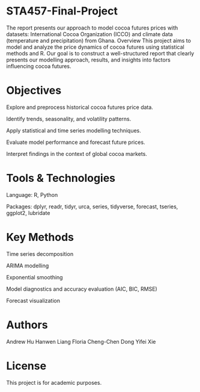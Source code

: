 # STA457-Final-Project
The report presents our approach to model cocoa futures prices with datasets: International Cocoa Organization (ICCO) and climate data (temperature and precipitation) from Ghana.
Overview
This project aims to model and analyze the price dynamics of cocoa futures using statistical methods and R. Our goal is to construct a well-structured report that clearly presents our modelling approach, results, and insights into factors influencing cocoa futures.

# Objectives
Explore and preprocess historical cocoa futures price data.

Identify trends, seasonality, and volatility patterns.

Apply statistical and time series modelling techniques.

Evaluate model performance and forecast future prices.

Interpret findings in the context of global cocoa markets.

# Tools & Technologies
Language: R, Python

Packages: dplyr, readr, tidyr, urca, series, tidyverse, forecast, tseries, ggplot2, lubridate

# Key Methods
Time series decomposition

ARIMA modelling

Exponential smoothing

Model diagnostics and accuracy evaluation (AIC, BIC, RMSE)

Forecast visualization

# Authors
Andrew Hu
Hanwen Liang
Floria Cheng-Chen Dong
Yifei Xie

# License
This project is for academic purposes.
